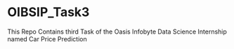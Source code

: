 # OIBSIP_Task3
This Repo Contains third Task of the Oasis Infobyte Data Science Internship named Car Price Prediction
